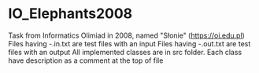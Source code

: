 # IO_Elephants2008
Task from Informatics Olimiad in 2008, named "Słonie" (https://oi.edu.pl)
Files having -.in.txt are test files with an input
Files having -.out.txt are test files with an output
All implemented classes are in src folder.
Each class have description as a comment at the top of file
